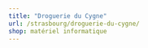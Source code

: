 ```yaml
---
title: "Droguerie du Cygne"
url: /strasbourg/droguerie-du-cygne/
shop: matériel informatique
---
```

